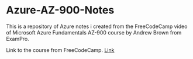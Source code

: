 # Azure-AZ-900-Notes
This is a repository of Azure notes i created from the FreeCodeCamp video of Microsoft Azure Fundamentals AZ-900 course by Andrew Brown from ExamPro.

Link to the course from FreeCodeCamp. [Link]( https://www.youtube.com/watch?v=NKEFWyqJ5XA&t=1035s )
